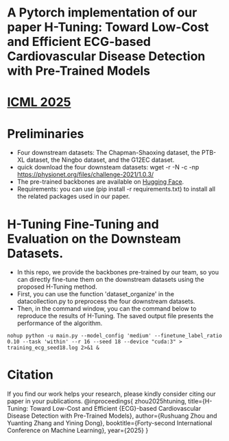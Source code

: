 # A Pytorch implementation of our paper H-Tuning: Toward Low-Cost and Efficient ECG-based Cardiovascular Disease Detection with Pre-Trained Models
# [ICML 2025](https://icml.cc/virtual/2025/poster/45284)
# Preliminaries
* Four downstream datasets: The Chapman-Shaoxing dataset, the PTB-XL dataset, the Ningbo dataset, and the G12EC dataset.
* quick download the four downsteam datasets: wget -r -N -c -np https://physionet.org/files/challenge-2021/1.0.3/
* The pre-trained backbones are available on [Hugging Face](https://huggingface.co/KAZABANA/Foundation-Models-for-ECG-classification/tree/main).
* Requirements: you can use (pip install -r requirements.txt) to install all the related packages used in our paper.
# H-Tuning Fine-Tuning and Evaluation on the Downsteam Datasets.
* In this repo, we provide the backbones pre-trained by our team, so you can directly fine-tune them on the downstream datasets using the proposed H-Tuning method.
* First, you can use the function 'dataset_organize' in the datacollection.py to preprocess the four downstream datasets.
* Then, in the command window, you can the command below to reproduce the results of H-Tuning. The saved output file presents the performance of the algorithm.
```
nohup python -u main.py --model_config 'medium' --finetune_label_ratio 0.10 --task 'within' --r 16 --seed 18 --device "cuda:3" > training_ecg_seed18.log 2>&1 &
```
# Citation
If you find our work helps your research, please kindly consider citing our paper in your publications.
@inproceedings{
zhou2025htuning,
title={H-Tuning: Toward Low-Cost and Efficient {ECG}-based Cardiovascular Disease Detection with Pre-Trained Models},
author={Rushuang Zhou and Yuanting Zhang and Yining Dong},
booktitle={Forty-second International Conference on Machine Learning},
year={2025}
}

